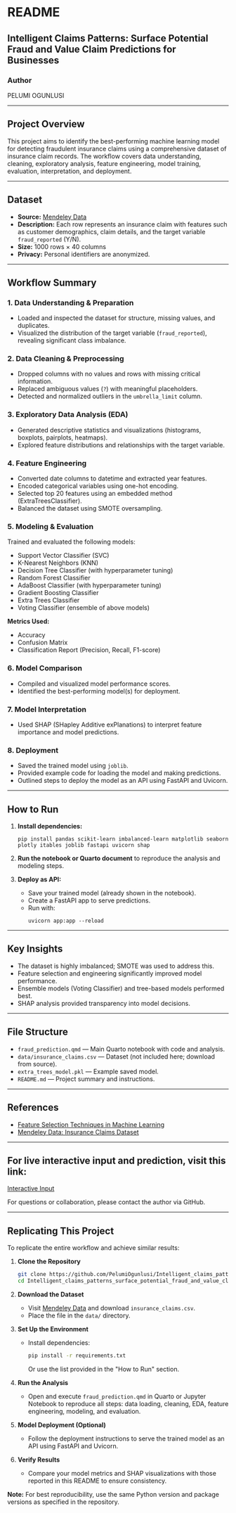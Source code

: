 # README

## Intelligent Claims Patterns: Surface Potential Fraud and Value Claim Predictions for Businesses

### Author
PELUMI OGUNLUSI

---

## Project Overview

This project aims to identify the best-performing machine learning model for detecting fraudulent insurance claims using a comprehensive dataset of insurance claim records. The workflow covers data understanding, cleaning, exploratory analysis, feature engineering, model training, evaluation, interpretation, and deployment.

---

## Dataset

- **Source:** [Mendeley Data](https://data.mendeley.com/datasets/992mh7dk9y/2)
- **Description:** Each row represents an insurance claim with features such as customer demographics, claim details, and the target variable `fraud_reported` (Y/N).
- **Size:** 1000 rows × 40 columns
- **Privacy:** Personal identifiers are anonymized.

---

## Workflow Summary

### 1. Data Understanding & Preparation

- Loaded and inspected the dataset for structure, missing values, and duplicates.
- Visualized the distribution of the target variable (`fraud_reported`), revealing significant class imbalance.

### 2. Data Cleaning & Preprocessing

- Dropped columns with no values and rows with missing critical information.
- Replaced ambiguous values (`?`) with meaningful placeholders.
- Detected and normalized outliers in the `umbrella_limit` column.

### 3. Exploratory Data Analysis (EDA)

- Generated descriptive statistics and visualizations (histograms, boxplots, pairplots, heatmaps).
- Explored feature distributions and relationships with the target variable.

### 4. Feature Engineering

- Converted date columns to datetime and extracted year features.
- Encoded categorical variables using one-hot encoding.
- Selected top 20 features using an embedded method (ExtraTreesClassifier).
- Balanced the dataset using SMOTE oversampling.

### 5. Modeling & Evaluation

Trained and evaluated the following models:
- Support Vector Classifier (SVC)
- K-Nearest Neighbors (KNN)
- Decision Tree Classifier (with hyperparameter tuning)
- Random Forest Classifier
- AdaBoost Classifier (with hyperparameter tuning)
- Gradient Boosting Classifier
- Extra Trees Classifier
- Voting Classifier (ensemble of above models)

**Metrics Used:**
- Accuracy
- Confusion Matrix
- Classification Report (Precision, Recall, F1-score)

### 6. Model Comparison

- Compiled and visualized model performance scores.
- Identified the best-performing model(s) for deployment.

### 7. Model Interpretation

- Used SHAP (SHapley Additive exPlanations) to interpret feature importance and model predictions.

### 8. Deployment

- Saved the trained model using `joblib`.
- Provided example code for loading the model and making predictions.
- Outlined steps to deploy the model as an API using FastAPI and Uvicorn.

---

## How to Run

1. **Install dependencies:**
    ```
    pip install pandas scikit-learn imbalanced-learn matplotlib seaborn plotly itables joblib fastapi uvicorn shap
    ```

2. **Run the notebook or Quarto document** to reproduce the analysis and modeling steps.

3. **Deploy as API:**
    - Save your trained model (already shown in the notebook).
    - Create a FastAPI app to serve predictions.
    - Run with:
      ```
      uvicorn app:app --reload
      ```

---

## Key Insights

- The dataset is highly imbalanced; SMOTE was used to address this.
- Feature selection and engineering significantly improved model performance.
- Ensemble models (Voting Classifier) and tree-based models performed best.
- SHAP analysis provided transparency into model decisions.

---

## File Structure

- `fraud_prediction.qmd` — Main Quarto notebook with code and analysis.
- `data/insurance_claims.csv` — Dataset (not included here; download from source).
- `extra_trees_model.pkl` — Example saved model.
- `README.md` — Project summary and instructions.

---

## References

- [Feature Selection Techniques in Machine Learning](https://www.analyticsvidhya.com/blog/2020/10/feature-selection-techniques-in-machine-learning/#h-embedded-methods)
- [Mendeley Data: Insurance Claims Dataset](https://data.mendeley.com/datasets/992mh7dk9y/2)

---
## For live interactive input and prediction, visit this link:
[Interactive Input](https://intelligent-claims-patterns-surface-gszs.onrender.com/docs) 

For questions or collaboration, please contact the author via GitHub.

---

## Replicating This Project

To replicate the entire workflow and achieve similar results:

1. **Clone the Repository**
    ```bash
    git clone https://github.com/PelumiOgunlusi/Intelligent_claims_patterns_surface_potential_fraud_and_value_claim_predictions_for_businesses
    cd Intelligent_claims_patterns_surface_potential_fraud_and_value_claim_predictions_for_businesses
    ```

2. **Download the Dataset**
    - Visit [Mendeley Data](https://data.mendeley.com/datasets/992mh7dk9y/2) and download `insurance_claims.csv`.
    - Place the file in the `data/` directory.

3. **Set Up the Environment**
    - Install dependencies:
      ```bash
      pip install -r requirements.txt
      ```
      Or use the list provided in the "How to Run" section.

4. **Run the Analysis**
    - Open and execute `fraud_prediction.qmd` in Quarto or Jupyter Notebook to reproduce all steps: data loading, cleaning, EDA, feature engineering, modeling, and evaluation.

5. **Model Deployment (Optional)**
    - Follow the deployment instructions to serve the trained model as an API using FastAPI and Uvicorn.

6. **Verify Results**
    - Compare your model metrics and SHAP visualizations with those reported in this README to ensure consistency.

**Note:** For best reproducibility, use the same Python version and package versions as specified in the repository.


